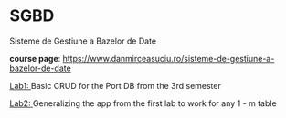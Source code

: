 # SGBD
Sisteme de Gestiune a Bazelor de Date

**course page**: https://www.danmirceasuciu.ro/sisteme-de-gestiune-a-bazelor-de-date

<a href="https://github.com/andrei45635/lab1_SGBD"> Lab1: </a> Basic CRUD for the Port DB from the 3rd semester

<a href="https://github.com/andrei45635/lab2_SGBD"> Lab2: </a> Generalizing the app from the first lab to work for any 1 - m table
